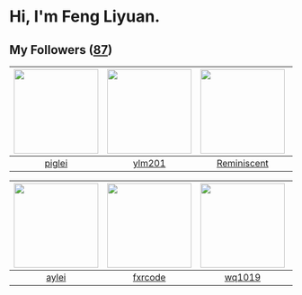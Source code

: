 # Hi, I'm Feng Liyuan.

## My Followers ([87](https://github.com/SunRunAway?tab=followers))

| <img src="https://avatars.githubusercontent.com/u/731266?v=4" width="150" height="150" /> | <img src="https://avatars.githubusercontent.com/u/588162?v=4" width="150" height="150" /> | <img src="https://avatars.githubusercontent.com/u/41809508?v=4" width="150" height="150" /> | <img src="https://avatars.githubusercontent.com/u/59618640?v=4" width="150" height="150" /> |
| :---------------------------------------------------------------------------------------: | :---------------------------------------------------------------------------------------: | :-----------------------------------------------------------------------------------------: | :-----------------------------------------------------------------------------------------: |
|                            [piglei](https://github.com/piglei)                            |                            [ylm201](https://github.com/ylm201)                            |                        [Reminiscent](https://github.com/Reminiscent)                        |                        [Akshar-code](https://github.com/Akshar-code)                        |

| <img src="https://avatars.githubusercontent.com/u/18556593?v=4" width="150" height="150" /> | <img src="https://avatars.githubusercontent.com/u/13307594?v=4" width="150" height="150" /> | <img src="https://avatars.githubusercontent.com/u/9254545?v=4" width="150" height="150" /> | <img src="https://avatars.githubusercontent.com/u/1492263?v=4" width="150" height="150" /> |
| :-----------------------------------------------------------------------------------------: | :-----------------------------------------------------------------------------------------: | :----------------------------------------------------------------------------------------: | :----------------------------------------------------------------------------------------: |
|                              [aylei](https://github.com/aylei)                              |                            [fxrcode](https://github.com/fxrcode)                            |                             [wq1019](https://github.com/wq1019)                            |                             [nighca](https://github.com/nighca)                            |